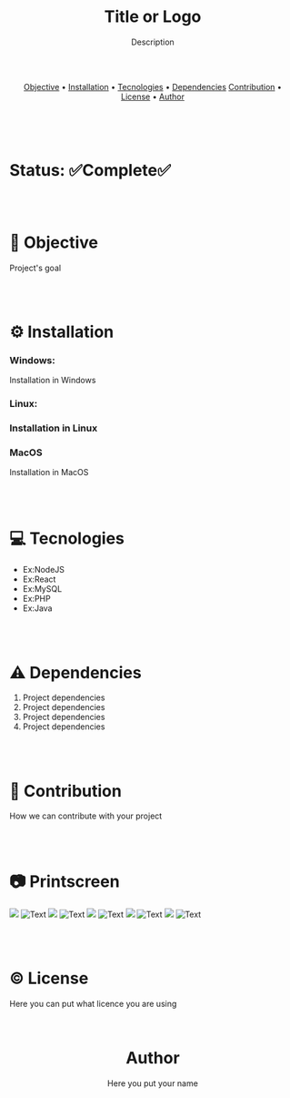<h1 align="center">Title or Logo</h1>

<!--If you're usign a logo-->

<!--<img src="#"> or If you like markdown: ![Text](Image)-->

<p align="center">Description</p>

<br/>
<br/>

<p align="center">
 <a href="#objective">Objective</a> • 
 <a href="#installation">Installation</a> • 
 <a href="#tecnologies">Tecnologies</a> • 
 <a href="dependencies">Dependencies</a>
 <a href="#contributions">Contribution</a> • 
 <a href="#license">License</a> • 
 <a href="#author">Author</a>
</p>

<br/><br/><br/>

<h1>Status: ✅Complete✅</h1
 
 <!--Or you can use "🚧Under construction🚧"-->
 
<br/><br/>
 
<h1 id="objective">🎯 Objective</h1>
 
<p>Project's goal</p>
 
<br/><br/>
 
<h1 id="installation">⚙️ Installation</h1>
 
<h3>Windows:</h3>
<!--You can use:-->
<!--```-->
   <!--CODE-->
<!--```-->
<!--To add codes-->
<p>Installation in Windows</p>
<h3>Linux:<h3>
<p>Installation in Linux</p>
<h3>MacOS</h3>
<p>Installation in MacOS</p>
 
<br/><br/>
 
 
<h1 id="tecnologies">💻 Tecnologies</h1>
 
<ul>
 <li>Ex:NodeJS<!--And you can put the link to the tecnologies--></li>
 <li>Ex:React<!--And you can put the link to the tecnologies--></li>
 <li>Ex:MySQL<!--And you can put the link to the tecnologies--></li>
 <li>Ex:PHP<!--And you can put the link to the tecnologies--></li>
 <li>Ex:Java<!--And you can put the link to the tecnologies--></li>
</ul>

<br/><br/>

<h1 id="dependencies">⚠️ Dependencies</h1>

 <ol>
 <li>Project dependencies</li>
 <li>Project dependencies</li>
 <li>Project dependencies</li>
 <li>Project dependencies</li>
 </ol>
 
<br/><br/>
 
<h1 id="contributions">👥 Contribution</h1>

<p>How we can contribute with your project</p>

<br/><br/>

<h1 id="printscreen">📷 Printscreen</h1>
<!-Or you can use GIFs =D--->
        
<img src="..."> <!--Or--> ![Text](Image)
<img src="..."> <!--Or--> ![Text](Image)
<img src="..."> <!--Or--> ![Text](Image)
<img src="..."> <!--Or--> ![Text](Image)
<img src="..."> <!--Or--> ![Text](Image)

<br/><br/>

<h1 id="licence">©️ License</h1>
<p>Here you can put what licence you are using</p>

<br/>

<h1 id="author" align="center">Author</h1>

<p align="center">Here you put your name</h1>
 
